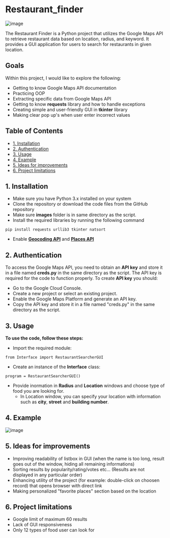 # Restaurant_finder
![image](https://github.com/WojciechStopka/Restaurant_finder/assets/44327221/ac80b1e1-687f-42b5-b30e-d09a84069bf5)

The Restaurant Finder is a Python project that utilizes the Google Maps API to retrieve restaurant data based on location, radius, and keyword. It provides a GUI application for users to search for restaurants in given location.

## **Goals**
Within this project, I would like to explore the following:

- Getting to know Google Maps API documentation
- Practicing OOP
- Extracting specific data from Google Maps API
- Getting to know **requests** library and how to handle exceptions
- Creating simple and user-friendly GUI in **tkinter** library
- Making clear pop up's when user enter incorrect values


## Table of Contents

- [1. Installation](https://github.com/WojciechStopka/Restaurant_finder#1-instalation)
- [2. Authentication](https://github.com/WojciechStopka/Restaurant_finder#2-authentication)
- [3. Usage](https://github.com/WojciechStopka/Restaurant_finder#3-usage)
- [4. Example](https://github.com/WojciechStopka/Restaurant_finder#4-example)
- [5. Ideas for improvements](https://github.com/WojciechStopka/Restaurant_finder#5-ideas-for-improvements)
- [6. Project limitations](https://github.com/WojciechStopka/Restaurant_finder#6-project-limitations)

## 1. Installation
- Make sure you have Python 3.x installed on your system
- Clone the repository or download the code files from the GitHub repository
- Make sure **images** folder is in same directory as the script.
- Install the required libraries by running the following command
```
pip install requests urllib3 tkinter natsort
```
- Enable **[Geocoding API](https://console.cloud.google.com/apis/library/geocoding-backend.googleapis.com?project=python-places-api-386609)** and **[Places API](https://console.cloud.google.com/apis/library/places-backend.googleapis.com?project=python-places-api-386609)**
## 2. Authentication
To access the Google Maps API, you need to obtain an **API key** and store it in a file named **creds.py** in the same directory as the script. The API key is required for the code to function properly.
To create **API key** you should:
- Go to the Google Cloud Console.
- Create a new project or select an existing project.
- Enable the Google Maps Platform and generate an API key.
- Copy the API key and store it in a file named "creds.py" in the same directory as the script.


## 3. Usage
**To use the code, follow these steps:**
- Import the required module:
```
from Interface import RestaurantSearcherGUI
```
- Create an instance of the **Interface** class:
```
program = RestaurantSearcherGUI()
```
- Provide inormation in **Radius** and **Location** windows and choose type of food you are looking for.
  - In Location window, you can specify your location with information such as **city**, **street** and **building number**.
## 4. Example
![image](https://github.com/WojciechStopka/Restaurant_finder/assets/44327221/79702144-adb7-4706-939a-d54c8870cb9a)

## 5. Ideas for improvements

- Improving readability of listbox in GUI (when the name is too long, result goes out of the window, hiding all remaining informations)
- Sorting results by popularity/rating/votes etc... (Results are not displayed in any particular order)
- Enhancing utility of the project (for example: double-click on choosen record) that opens browser with direct link
- Making personalized "favorite places" section based on the location

## 6. Project limitations

- Google limit of maximum 60 results
- Lack of GUI responsiveness
- Only 12 types of food user can look for
